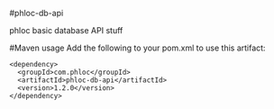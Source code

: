 #phloc-db-api

phloc basic database API stuff

#Maven usage
Add the following to your pom.xml to use this artifact:
```
<dependency>
  <groupId>com.phloc</groupId>
  <artifactId>phloc-db-api</artifactId>
  <version>1.2.0</version>
</dependency>
```
